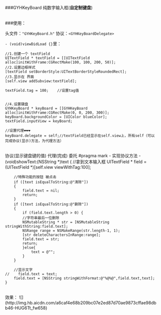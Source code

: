 ###GYHKeyBoard
纯数字输入框(**自定制键盘**)



</br>
###使用：

头文件：`"GYHKeyBoard.h"`
协议：`<GYHKeyBoardDelegate>`
</br>

`- (void)viewDidLoad {}`里：

    //1.创建一个 textField
    UITextField * textField = [[UITextField alloc]initWithFrame:CGRectMake(100, 100, 200, 50)];
    //2.设置边框样式
    [textField setBorderStyle:UITextBorderStyleRoundedRect];
    //3.显示在 界面
    [self.view addSubview:textField];
    
    textField.tag = 100;    //设置tag值
    
    
    //4.设置键盘
    GYHKeyBoard * keyBoard = [[GYHKeyBoard alloc]initWithFrame:CGRectMake(0, 0, 200, 300)];
    keyBoard.backgroundColor = [UIColor blueColor];
    textField.inputView = keyBoard;
    
    //设置代理❤️❤️❤️
    keyBoard.delegate = self;//textField已经显示在self.view上，所有self（可以完成协议(显示)方法，为代理方法）
    
    
    
    
    
</br>
 协议(显示键盘键的值)  代理(完成)  委托
    #pragma mark - 实现协议方法
    -(void)showText:(NSString *)text {
        //拿到文本输入框
        UITextField * field = (UITextField *)[self.view viewWithTag:100];
    
        //特殊功能的按钮 被点击
        if ([text isEqualToString:@"清除"])
        {
            field.text = nil;
            return;
        }
        if ([text isEqualToString:@"删除"])
        {
            if (field.text.length > 0) {
            //字符串最后一位删除
            NSMutableString * str = [NSMutableString stringWithString:field.text];
            NSRange range = NSMakeRange(str.length-1, 1);
            [str deleteCharactersInRange:range];
            field.text = str;
            return;
            }else{
                text = @"";
            }
        }
    
        //显示文字
    //    field.text = text;
        field.text = [NSString stringWithFormat:@"%@%@",field.text,text];
    }





</br>
效果：
![](http://img.hb.aicdn.com/a6caf4e68b209bc07e2ed87d70ae9873cffae98dbb46-HUG6Tt_fw658)


